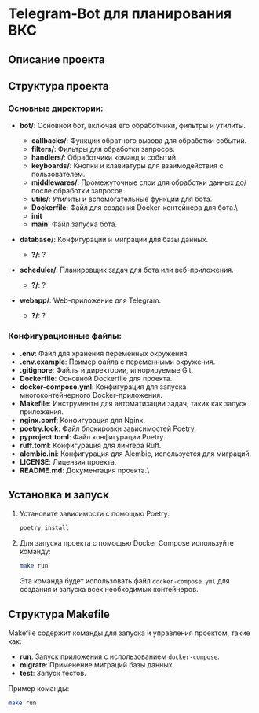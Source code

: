 # Telegram-Bot для планирования ВКС

## Описание проекта

## Структура проекта

### Основные директории:

- **bot/**: Основной бот, включая его обработчики, фильтры и утилиты.
  - **callbacks/**: Функции обратного вызова для обработки событий.
  - **filters/**: Фильтры для обработки запросов.
  - **handlers/**: Обработчики команд и событий.
  - **keyboards/**: Кнопки и клавиатуры для взаимодействия с пользователем.
  - **middlewares/**: Промежуточные слои для обработки данных до/после обработки запросов.
  - **utils/**: Утилиты и вспомогательные функции для бота.
  - **Dockerfile**: Файл для создания Docker-контейнера для бота.\
  - **__init__**
  - **__main__**: Файл запуска бота.

- **database/**: Конфигурации и миграции для базы данных.
  - **?/**: ?

- **scheduler/**: Планировщик задач для бота или веб-приложения.
  - **?/**: ?

- **webapp/**: Web-приложение для Telegram.
  - **?/**: ?

### Конфигурационные файлы:
- **.env**: Файл для хранения переменных окружения.
- **.env.example**: Пример файла с переменными окружения.
- **.gitignore**: Файлы и директории, игнорируемые Git.
- **Dockerfile**: Основной Dockerfile для проекта.
- **docker-compose.yml**: Конфигурация для запуска многоконтейнерного Docker-приложения.
- **Makefile**: Инструменты для автоматизации задач, таких как запуск приложения.
- **nginx.conf**: Конфигурация для Nginx.
- **poetry.lock**: Файл блокировки зависимостей Poetry.
- **pyproject.toml**: Файл конфигурации Poetry.
- **ruff.toml**: Конфигурация для линтера Ruff.
- **alembic.ini**: Конфигурация для Alembic, используется для миграций.
- **LICENSE**: Лицензия проекта.
- **README.md**: Документация проекта.\

## Установка и запуск

1. Установите зависимости с помощью Poetry:

    ```bash
    poetry install
    ```

2. Для запуска проекта с помощью Docker Compose используйте команду:

    ```bash
    make run
    ```

    Эта команда будет использовать файл `docker-compose.yml` для создания и запуска всех необходимых контейнеров.

## Структура Makefile

Makefile содержит команды для запуска и управления проектом, такие как:

- **run**: Запуск приложения с использованием `docker-compose`.
- **migrate**: Применение миграций базы данных.
- **test**: Запуск тестов.

Пример команды:

```bash
make run
